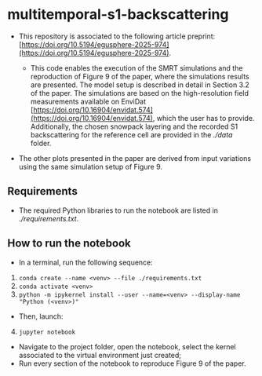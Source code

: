 # multitemporal-s1-backscattering

- This repository is associated to the following article preprint: [https://doi.org/10.5194/egusphere-2025-974](https://doi.org/10.5194/egusphere-2025-974). 

  - This code enables the execution of the SMRT simulations and the reproduction of Figure 9 of the paper, where the simulations results are presented. The model setup is described in detail in Section 3.2 of the paper. The simulations are based on the high-resolution field measurements available on EnviDat [https://doi.org/10.16904/envidat.574](https://doi.org/10.16904/envidat.574), which the user has to provide. Additionally, the chosen snowpack layering and the recorded S1 backscattering for the reference cell are provided in the *./data* folder.

- The other plots presented in the paper are derived from input variations using the same simulation setup of Figure 9.

## Requirements
- The required Python libraries to run the notebook are listed in *./requirements.txt*.

## How to run the notebook
- In a terminal, run the following sequence:
1. `conda create --name <venv> --file ./requirements.txt`
2. `conda activate <venv>`
3. `python -m ipykernel install --user --name=<venv> --display-name "Python (<venv>)"`
- Then, launch:
4. `jupyter notebook`
- Navigate to the project folder, open the notebook, select the kernel associated to the virtual environment just created;
- Run every section of the notebook to reproduce Figure 9 of the paper.

